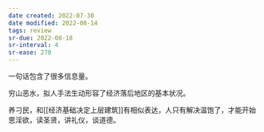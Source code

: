 ```yaml
---
date created: 2022-07-30
date modified: 2022-08-14
tags: review
sr-due: 2022-08-18
sr-interval: 4
sr-ease: 270
---
```


一句话包含了很多信息量。

穷山恶水，拟人手法生动形容了经济落后地区的基本状况。

养刁民，和[[经济基础决定上层建筑]]有相似表达，人只有解决温饱了，才能开始思淫欲，读圣贤，讲礼仪，谈道德。
